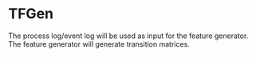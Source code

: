 # TFGen
The process log/event log will be used as input for the feature generator. The feature generator will generate transition matrices.
